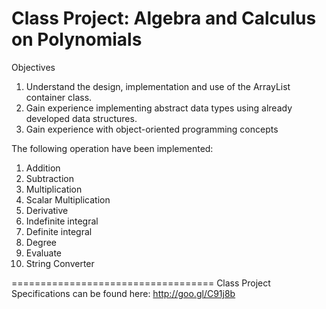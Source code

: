 Class Project: Algebra and Calculus on Polynomials
===================================
Objectives
  1.  Understand the design, implementation and use of the ArrayList container class.
  2.  Gain  experience  implementing  abstract  data  types  using  already  developed  data structures.
  3.  Gain experience with object-oriented programming concepts

The following operation have been implemented:
  1. Addition
  2. Subtraction
  3. Multiplication
  4. Scalar Multiplication
  5. Derivative
  6. Indefinite integral
  7. Definite integral
  8. Degree
  9. Evaluate
  10. String Converter

===================================
 Class Project Specifications can be found here:  http://goo.gl/C91j8b
